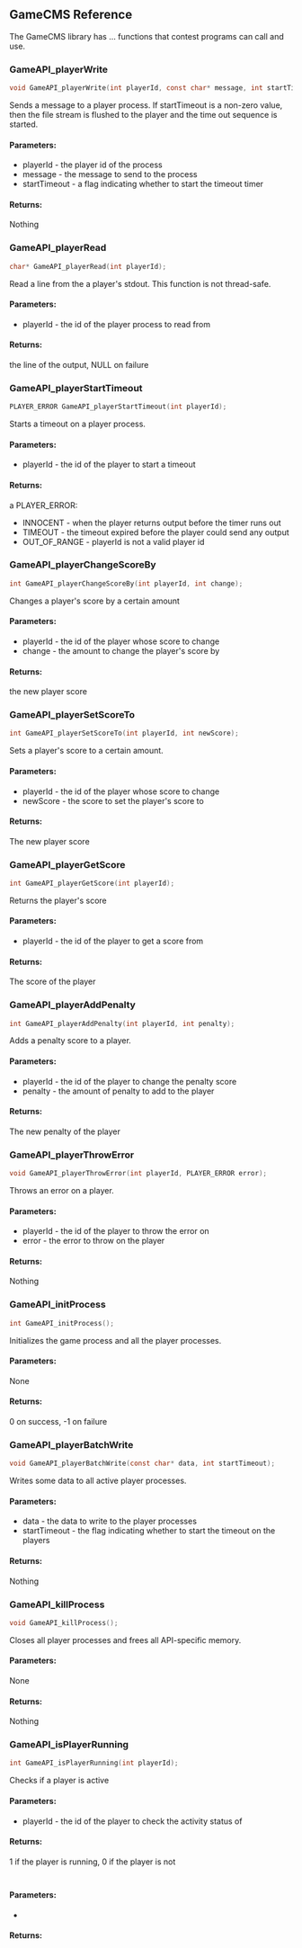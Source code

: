## GameCMS Reference

The GameCMS library has ... functions that contest programs can call and use.

### GameAPI_playerWrite
```c
void GameAPI_playerWrite(int playerId, const char* message, int startTimeout);
```
Sends a message to a player process. If startTimeout is a non-zero value, then the file stream is flushed to the player and the time out sequence is started.
#### Parameters:
* playerId - the player id of the process
* message - the message to send to the process
* startTimeout - a flag indicating whether to start the timeout timer
#### Returns:
Nothing


### GameAPI_playerRead
```c
char* GameAPI_playerRead(int playerId);
```
Read a line from the a player's stdout. This function is not thread-safe.
#### Parameters:
* playerId - the id of the player process to read from
#### Returns:
the line of the output, NULL on failure


### GameAPI_playerStartTimeout
```c
PLAYER_ERROR GameAPI_playerStartTimeout(int playerId);
```
Starts a timeout on a player process.
#### Parameters:
* playerId - the id of the player to start a timeout
#### Returns:
a PLAYER_ERROR:
* INNOCENT - when the player returns output before the timer runs out
* TIMEOUT - the timeout expired before the player could send any output
* OUT_OF_RANGE - playerId is not a valid player id


### GameAPI_playerChangeScoreBy
```c
int GameAPI_playerChangeScoreBy(int playerId, int change);
```
Changes a player's score by a certain amount
#### Parameters:
* playerId - the id of the player whose score to change
* change - the amount to change the player's score by
#### Returns:
the new player score


### GameAPI_playerSetScoreTo
```c
int GameAPI_playerSetScoreTo(int playerId, int newScore);
```
Sets a player's score to a certain amount.
#### Parameters:
* playerId - the id of the player whose score to change
* newScore - the score to set the player's score to
#### Returns:
The new player score


### GameAPI_playerGetScore
```c
int GameAPI_playerGetScore(int playerId);
```
Returns the player's score
#### Parameters:
* playerId - the id of the player to get a score from
#### Returns:
The score of the player


### GameAPI_playerAddPenalty
```c
int GameAPI_playerAddPenalty(int playerId, int penalty);
```
Adds a penalty score to a player.
#### Parameters:
* playerId - the id of the player to change the penalty score
* penalty - the amount of penalty to add to the player
#### Returns:
The new penalty of the player


### GameAPI_playerThrowError
```c
void GameAPI_playerThrowError(int playerId, PLAYER_ERROR error);
```
Throws an error on a player.
#### Parameters:
* playerId - the id of the player to throw the error on
* error - the error to throw on the player
#### Returns:
Nothing


### GameAPI_initProcess
```c
int GameAPI_initProcess();
```
Initializes the game process and all the player processes.
#### Parameters:
None
#### Returns:
0 on success, -1 on failure


### GameAPI_playerBatchWrite
```c
void GameAPI_playerBatchWrite(const char* data, int startTimeout);
```
Writes some data to all active player processes.
#### Parameters:
* data - the data to write to the player processes
* startTimeout - the flag indicating whether to start the timeout on the players
#### Returns:
Nothing


### GameAPI_killProcess
```c
void GameAPI_killProcess();
```
Closes all player processes and frees all API-specific memory.
#### Parameters:
None
#### Returns:
Nothing


### GameAPI_isPlayerRunning
```c
int GameAPI_isPlayerRunning(int playerId);
```
Checks if a player is active
#### Parameters:
* playerId - the id of the player to check the activity status of
#### Returns:
1 if the player is running, 0 if the player is not


###
```c

```

#### Parameters:
* 
#### Returns:
